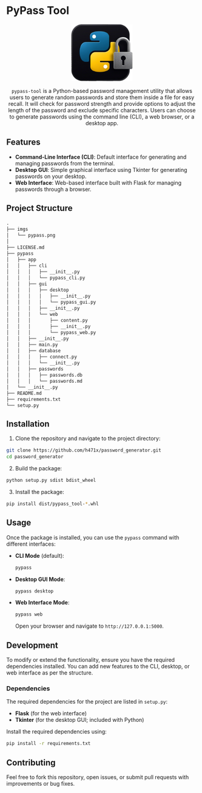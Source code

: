 # PyPass Tool

<p align="center">
 <img height="150" src="https://raw.githubusercontent.com/h471x/password_generator/master/imgs/pypass.png"/>
</p>

<div align="center">

<p>

``pypass-tool`` is a Python-based password management utility that allows users to generate random passwords and store them inside a file for easy recall. It will check for password strength and provide options to adjust the length of the password and exclude specific characters. Users can choose to generate passwords using the command line (CLI), a web browser, or a desktop app.

</p>

</div>

## Features

- **Command-Line Interface (CLI)**: Default interface for generating and managing passwords from the terminal.
- **Desktop GUI**: Simple graphical interface using Tkinter for generating passwords on your desktop.
- **Web Interface**: Web-based interface built with Flask for managing passwords through a browser.

## Project Structure

```
.
├── imgs
│   └── pypass.png
│
├── LICENSE.md
├── pypass
│   ├── app
│   │   ├── cli
│   │   │   ├── __init__.py
│   │   │   └── pypass_cli.py
│   │   ├── gui
│   │   │   ├── desktop
│   │   │   │   ├── __init__.py
│   │   │   │   └── pypass_gui.py
│   │   │   ├── __init__.py
│   │   │   └── web
│   │   │       ├── content.py
│   │   │       ├── __init__.py
│   │   │       └── pypass_web.py
│   │   ├── __init__.py
│   │   ├── main.py
│   │   ├── database
│   │   │   ├── connect.py
│   │   │   └── __init__.py
│   │   ├── passwords
│   │   │   ├── passwords.db
│   │   │   └── passwords.md
│   └── __init__.py
├── README.md
├── requirements.txt
└── setup.py
```

## Installation

1. Clone the repository and navigate to the project directory:

  ```bash
  git clone https://github.com/h471x/password_generator.git
  cd password_generator
  ```

2. Build the package:

  ```bash
  python setup.py sdist bdist_wheel
  ```

3. Install the package:

  ```bash
  pip install dist/pypass_tool-*.whl
  ```

## Usage

Once the package is installed, you can use the `pypass` command with different interfaces:

- **CLI Mode** (default):
  
  ```bash
  pypass
  ```

- **Desktop GUI Mode**:
  
  ```bash
  pypass desktop
  ```

- **Web Interface Mode**:
  
  ```bash
  pypass web
  ```

  Open your browser and navigate to `http://127.0.0.1:5000`.

## Development

To modify or extend the functionality, ensure you have the required dependencies installed. You can add new features to the CLI, desktop, or web interface as per the structure.

### Dependencies

The required dependencies for the project are listed in `setup.py`:

- **Flask** (for the web interface)
- **Tkinter** (for the desktop GUI; included with Python)

Install the required dependencies using:

```bash
pip install -r requirements.txt
```

## Contributing

Feel free to fork this repository, open issues, or submit pull requests with improvements or bug fixes.